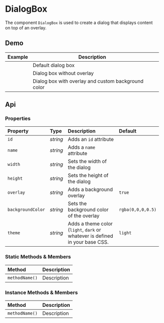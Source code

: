 # DialogBox
The component `DialogBox` is used to create a dialog that displays content on top of an overlay.

## Demo

<table class="example">
  <thead>
    <tr>
      <th>Example</th>
      <th>Description</th>
      <th></th>
    </tr>
  </thead>
  <tbody>
    <tr>
      <td>
        <dialog-box id="dialog-box-example-1"></dialog-box>
        <input-button name="buttonCancel" id="dialog-box-link-example-1" value="Click to open"></input-button>
      </td>
      <td>Default dialog box</td>
      <td>
        <icon-container src="./sprite.svg#code"></icon-container>
      </td>
    </tr>
    <tr>
      <td>
        <dialog-box id="dialog-box-example-2" overlay="false"></dialog-box>
        <input-button name="buttonCancel" id="dialog-box-link-example-2" value="Click to open"></input-button>
      </td>
      <td>Dialog box without overlay</td>
      <td>
        <icon-container src="./sprite.svg#code"></icon-container>
      </td>
    </tr>
    <tr>
      <td>
        <dialog-box id="dialog-box-example-3" overlay="true" background-color="rgba(75, 145, 221, 0.5)"></dialog-box>
        <input-button name="buttonCancel" id="dialog-box-link-example-3" value="Click to open"></input-button>
      </td>
      <td>Dialog box with overlay and custom background color</td>
      <td>
        <icon-container src="./sprite.svg#code"></icon-container>
      </td>
    </tr>
  </tbody>
</table>

<template for="dialog-box-example-1">
  <header>Dialog</header>
  <main>
    <p>I'm a little dialog,<br> hear me shout</p>
  </main>
  <footer>
    <input-button value="cancel"></input-button>
    <input-button value="confirm"></input-button>
  </footer>
</template>

<template for="dialog-box-example-2">
  <header>Dialog</header>
  <main>
    <p>I'm a little dialog,<br> hear me shout</p>
  </main>
  <footer>
    <input-button value="cancel"></input-button>
    <input-button value="confirm"></input-button>
  </footer>
</template>

<template for="dialog-box-example-3">
  <header>Dialog</header>
  <main>
    <p>I'm a little dialog,<br> hear me shout</p>
  </main>
  <footer>
    <input-button value="cancel"></input-button>
    <input-button value="confirm"></input-button>
  </footer>
</template>

<script>
  const dialogLink1 = document.getElementById('dialog-box-link-example-1')
  const dialog1 = document.getElementById('dialog-box-example-1')
  dialogLink1.addEventListener('click', e => dialog1.show())

  const dialogLink2 = document.getElementById('dialog-box-link-example-2')
  const dialog2 = document.getElementById('dialog-box-example-2')
  dialog2.addEventListener('click', e => {
    dialog2.setContent(`
      <span>Clicked</span>
    `)
  })
  dialogLink2.addEventListener('click', e => dialog2.show())


  const dialogLink3 = document.getElementById('dialog-box-link-example-3')
  const dialog3 = document.getElementById('dialog-box-example-3')
  dialogLink3.addEventListener('click', e => dialog3.show())
</script>

## Api

### Properties

| Property | Type | Description | Default |
| :--- | :--- | :--- | :--- |
| `id` | *string* | Adds an `id` attribute |  |
| `name` | *string* | Adds a `name` attribute |  |
| `width` | *string* | Sets the width of the dialog |  |
| `height` | *string* | Sets the height of the dialog |  |
| `overlay` | *string* | Adds a background overlay | `true` |
| `backgroundColor` | *string* | Sets the background color of the overlay | `rgba(0,0,0,0.5)` |
| `theme` | *string* | Adds a theme color (`light`, `dark` or whatever is defined in your base CSS. | `light` |

### Static Methods & Members

| Method | Description |
| :--- | :--- |
| `methodName()` | Description |

### Instance Methods & Members

| Method | Description |
| :--- | :--- |
| `methodName()` | Description |

